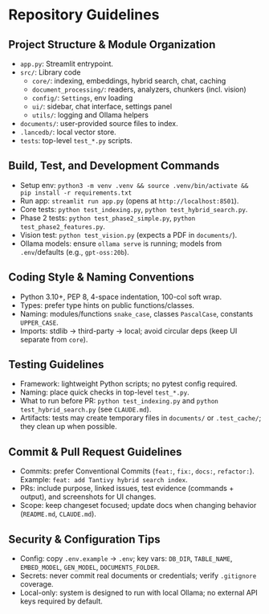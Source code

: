# Repository Guidelines

## Project Structure & Module Organization
- `app.py`: Streamlit entrypoint.
- `src/`: Library code
  - `core/`: indexing, embeddings, hybrid search, chat, caching
  - `document_processing/`: readers, analyzers, chunkers (incl. vision)
  - `config/`: `Settings`, env loading
  - `ui/`: sidebar, chat interface, settings panel
  - `utils/`: logging and Ollama helpers
- `documents/`: user-provided source files to index.
- `.lancedb/`: local vector store.
- `tests`: top-level `test_*.py` scripts.

## Build, Test, and Development Commands
- Setup env: `python3 -m venv .venv && source .venv/bin/activate && pip install -r requirements.txt`
- Run app: `streamlit run app.py` (opens at `http://localhost:8501`).
- Core tests: `python test_indexing.py`, `python test_hybrid_search.py`.
- Phase 2 tests: `python test_phase2_simple.py`, `python test_phase2_features.py`.
- Vision test: `python test_vision.py` (expects a PDF in `documents/`).
- Ollama models: ensure `ollama serve` is running; models from `.env`/defaults (e.g., `gpt-oss:20b`).

## Coding Style & Naming Conventions
- Python 3.10+, PEP 8, 4-space indentation, 100-col soft wrap.
- Types: prefer type hints on public functions/classes.
- Naming: modules/functions `snake_case`, classes `PascalCase`, constants `UPPER_CASE`.
- Imports: stdlib → third-party → local; avoid circular deps (keep UI separate from `core`).

## Testing Guidelines
- Framework: lightweight Python scripts; no pytest config required.
- Naming: place quick checks in top-level `test_*.py`.
- What to run before PR: `python test_indexing.py` and `python test_hybrid_search.py` (see `CLAUDE.md`).
- Artifacts: tests may create temporary files in `documents/` or `.test_cache/`; they clean up when possible.

## Commit & Pull Request Guidelines
- Commits: prefer Conventional Commits (`feat:`, `fix:`, `docs:`, `refactor:`). Example: `feat: add Tantivy hybrid search index`.
- PRs: include purpose, linked issues, test evidence (commands + output), and screenshots for UI changes.
- Scope: keep changeset focused; update docs when changing behavior (`README.md`, `CLAUDE.md`).

## Security & Configuration Tips
- Config: copy `.env.example` → `.env`; key vars: `DB_DIR`, `TABLE_NAME`, `EMBED_MODEL`, `GEN_MODEL`, `DOCUMENTS_FOLDER`.
- Secrets: never commit real documents or credentials; verify `.gitignore` coverage.
- Local-only: system is designed to run with local Ollama; no external API keys required by default.

